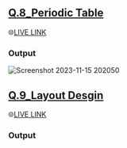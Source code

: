 ## [Q.8_Periodic Table](https://github.com/imankitadas/Placement_Assignment2023_Ankita/tree/main/02_CSS/Q.8_PeriodicTable)

🌐[LIVE LINK](https://6554d8a4e374be1ad1368a20--scintillating-malasada-4f967d.netlify.app/)<br>

### Output

![Screenshot 2023-11-15 202050](https://github.com/imankitadas/Placement_Assignment2023_Ankita/assets/131391850/cf77205b-2937-4aad-bdc5-8bf849902df7)


## [Q.9_Layout Desgin](https://github.com/imankitadas/Placement_Assignment2023_Ankita/tree/main/02_CSS/Q.8_PeriodicTable)


🌐[LIVE LINK]()<br>

### Output


